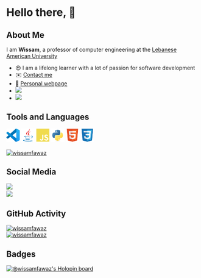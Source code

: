 # Hello there, 👋

## About Me

I am **Wissam**, a professor of computer engineering at the [Lebanese American University](https://www.lau.edu.lb/)
- 😍 I am a lifelong learner with a lot of passion for software development 
- ✉️  <a href="mailto:wissamfawaz12@gmail.com">Contact me</a>
- 🔗 [Personal webpage](https://wissamfawaz.com/)
- <a href="https://www.github.com/wissamfawaz"><img
src="https://img.shields.io/github/followers/wissamfawaz?logo=github&style=for-the-badge&color=0891b2&labelColor=1c1917" /></a>
- <a href="https://www.github.com/wissamfawaz"><img
src="https://hits.seeyoufarm.com/api/count/incr/badge.svg?url=https%3A%2F%2Fgithub.com%2Fwissamfawaz1212%2Fhit-counter" /></a>

## Tools and Languages

<a href="https://code.visualstudio.com/"><img height="35" src="https://github.com/devicons/devicon/blob/master/icons/vscode/vscode-original.svg" /></a>
<a href="https://www.java.com/"><img height="35" src="https://github.com/devicons/devicon/blob/master/icons/java/java-original.svg" /></a>
<a href="https://developer.mozilla.org/en-US/docs/Web/JavaScript"><img height="35" src="https://github.com/devicons/devicon/blob/master/icons/javascript/javascript-plain.svg" /></a>
<a href="https://www.python.org/"><img height="35" src="https://github.com/devicons/devicon/blob/master/icons/python/python-original.svg" /></a>
<a href="https://developer.mozilla.org/en-US/docs/Glossary/HTML5"><img height="35" src="https://github.com/devicons/devicon/blob/master/icons/html5/html5-original.svg" /></a>
<a href="https://developer.mozilla.org/en-US/docs/Web/CSS"><img height="35" src="https://github.com/devicons/devicon/blob/master/icons/css3/css3-original.svg" /></a>
<br />
<br />
<a href="https://www.github.com/wissamfawaz"><img src="https://github-readme-stats.vercel.app/api/top-langs/?username=wissamfawaz&layout=compact" alt="wissamfawaz" /></a>

## Social Media 

<a href="https://www.linkedin.com/in/wissam-fawaz-6b440839/">
  <img src="https://img.shields.io/badge/LinkedIn-0077B5?style=for-the-badge&logo=linkedin&logoColor=white" />
</a>
<br />
<a href= "https://www.twitter.com/wissam_f/">
  <img src="https://img.shields.io/badge/Twitter-1DA1F2?style=for-the-badge&logo=twitter&logoColor=white" />
</a>

## GitHub Activity
<a href="https://www.github.com/wissamfawaz"><img src="https://github-readme-streak-stats.herokuapp.com/?user=wissamfawaz" alt="wissamfawaz" /></a>
<br />
<a href="https://www.github.com/wissamfawaz"><img src="https://github-readme-stats.vercel.app/api?username=wissamfawaz" alt="wissamfawaz" /></a>

## Badges

[![@wissamfawaz's Holopin board](https://holopin.io/api/user/board?user=wissamfawaz)](https://holopin.io/@wissamfawaz)
